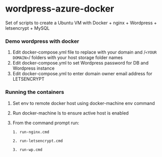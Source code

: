 # wordpress-azure-docker
Set of scripts to create a Ubuntu VM with Docker + nginx + Wordpress + letsencrypt + MySQL

### Demo wordpress with docker

1. Edit docker-compose.yml file to replace <YOUR DOMAIN> with your domain and /`<YOUR DOMAIN>`/ folders with your host storage folder names
2. Edit docker-compose.yml to set Wordpress password for DB and Wordpress instance
3. Edit docker-compose.yml to enter domain owner email address for LETSENCRYPT

### Running the containers

1. Set env to remote docker host using docker-machine env command
2. Run docker-machine ls to ensure active host is enabled
3. From the command prompt run:

    `1. run-nginx.cmd`

    `2. run-letsencrypt.cmd`
    
    `3. run-wp.cmd`